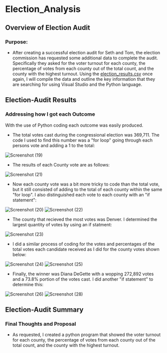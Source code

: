# Election_Analysis

## Overview of Election Audit

### Purpose:

 - After creating a successful election audit for Seth and Tom, the election commission has requested some additional data to complete the audit. Specifically they asked for the voter turnout for each county, the percentage of votes from each county out of the total count, and the county with the highest turnout. Using the [election_results.csv](https://github.com/Sebjet24/Election_Analysis/files/7575194/election_results.csv) once again, I will compile the data and outline the key information that they are searching for using Visual Studio and the Python language.

## Election-Audit Results

### Addressing how I got each Outcome

With the use of Python coding each outcome was easily produced. 

 - The total votes cast during the congressional election was 369,711. The code I used to find this number was a "for loop" going through each persons vote and adding a 1 to the total:

![Screenshot (19)](https://user-images.githubusercontent.com/91230277/142739538-301f6e86-7d85-4aa0-a9b2-94aa63b922b4.png)

 - The results of each County vote are as follows:

![Screenshot (21)](https://user-images.githubusercontent.com/91230277/142739738-6200836d-2d3b-4b18-adca-10aaef92de95.png)

 - Now each county vote was a bit more tricky to code than the total vote, but it still consisted of adding to the total of each county within the same "for loop". I also distinguished each vote to each county with an "if statement":

![Screenshot (20)](https://user-images.githubusercontent.com/91230277/142739671-326a26af-28a6-4fbd-acff-577404e5502d.png)
![Screenshot (22)](https://user-images.githubusercontent.com/91230277/142739809-b449da5a-5034-462e-b1c0-242d19206535.png)

 - The county that recieved the most votes was Denver. I determined the largest quantity of votes by using an if statment:

![Screenshot (23)](https://user-images.githubusercontent.com/91230277/142739830-e4561053-cc5c-4554-8c5f-cf6a3caf9b21.png)

 - I did a similar process of coding for the votes and percentages of the total votes each candidate received as I did for the county votes shown below:

![Screenshot (24)](https://user-images.githubusercontent.com/91230277/142740068-c23e3f34-8a9f-420f-9ca2-35b330b3bfb7.png)
![Screenshot (25)](https://user-images.githubusercontent.com/91230277/142739937-3cb2495e-e53a-4450-9e7d-5cb35bb8d5ba.png)

 - Finally, the winner was Diana DeGette with a wopping 272,892 votes and a 73.8% portion of the votes cast. I did another "if statement" to determine this:

![Screenshot (26)](https://user-images.githubusercontent.com/91230277/142740022-7f685bd0-8993-4963-afc7-343b09efbd8b.png)
![Screenshot (28)](https://user-images.githubusercontent.com/91230277/142740037-b174f8ea-d394-417a-9985-52afa755933b.png)

## Election-Audit Summary

### Final Thoughts and Proposal

 - As requested, I created a python program that showed the voter turnout for each county, the percentage of votes from each county out of the total count, and the county with the highest turnout. 
